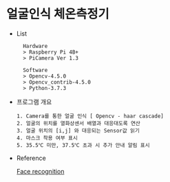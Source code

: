 # 얼굴인식 체온측정기

-   List

    ```
      Hardware
      > Raspberry Pi 4B+
      > PiCamera Ver 1.3

      Software
      > Opencv-4.5.0
      > Opencv_contrib-4.5.0
      > Python-3.7.3
    ```

-   프로그램 개요

    ```
    1. Camera를 통한 얼굴 인식 [ Opencv - haar cascade]
    2. 얼굴의 위치를 열화상센서 배열과 대응대도록 연산
    3. 얼굴 위치의 [i,j] 와 대응되는 Sensor값 읽기
    4. 마스크 착용 여부 표시
    5. 35.5℃ 미만, 37.5℃ 초과 시 추가 안내 알림 표시
    ```

-   Reference

    <a href = 'https://github.com/ageitgey/face_recognition'> Face recognition
